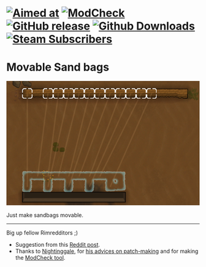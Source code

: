 #  [![Aimed at](https://img.shields.io/badge/For%20Rimworld-1.0-orange.svg?style=plastic)]()   [![ModCheck](https://img.shields.io/badge/ModCheck-1.8.0-yellow.svg?style=plastic)](https://ludeon.com/forums/index.php?topic=36534)   [![GitHub release](https://img.shields.io/github/release/kaptain-kavern/KK_MovableSandbags.svg?style=plastic)](https://github.com/kaptain-kavern/KK_MovableSandbags/releases/latest)   [![Github Downloads](https://img.shields.io/github/downloads/kaptain-kavern/KK_MovableSandbags/total.svg?label=Github%20Downloads&logo=github&logoColor=green&style=plastic)](https://github.com/kaptain-kavern/KK_MovableSandbags/releases/latest)   [![Steam Subscribers](https://img.shields.io/steam/subscriptions/1085409258.svg?color=blue&label=Steam%20Subscribers&logo=steam&logoColor=9cf&style=plastic)](https://steamcommunity.com/sharedfiles/filedetails/?id=1085409258)

# Movable Sand bags
<p align="center"><img src="https://raw.githubusercontent.com/kaptain-kavern/KK_MovableSandbags/master/About/preview.png" alt="Preview"/></p>
Just make sandbags movable.

___________
Big up fellow Rimredditors ;)
- Suggestion from this [Reddit post](https://www.reddit.com/r/RimWorld/comments/6on4zz/sandbag_is_not_made_of_sand/dkiq76b/).     
- Thanks to [Nightinggale](https://ludeon.com/forums/index.php?action=profile;u=83071), for [his advices on patch-making](https://ludeon.com/forums/index.php?topic=37242.msg381089#msg381089) and for making the [ModCheck tool](https://github.com/Nightinggale/ModCheck#modcheck).

